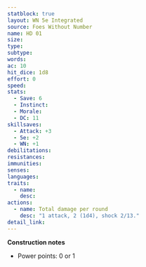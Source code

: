 ```yaml
---
statblock: true
layout: WN 5e Integrated
source: Foes Without Number
name: HD 01
size: 
type: 
subtype: 
words: 
ac: 10
hit_dice: 1d8
effort: 0
speed: 
stats:
  - Save: 6
  - Instinct: 
  - Morale:
  - DC: 11
skillsaves:
  - Attack: +3
  - 5e: +2
  - WN: +1
debilitations: 
resistances:
immunities:
senses:
languages: 
traits:
  - name: 
    desc: 
actions:
  - name: Total damage per round
    desc: "1 attack, 2 (1d4), shock 2/13."
detail_link: 
---
```


**Construction notes**
- Power points: 0 or 1

